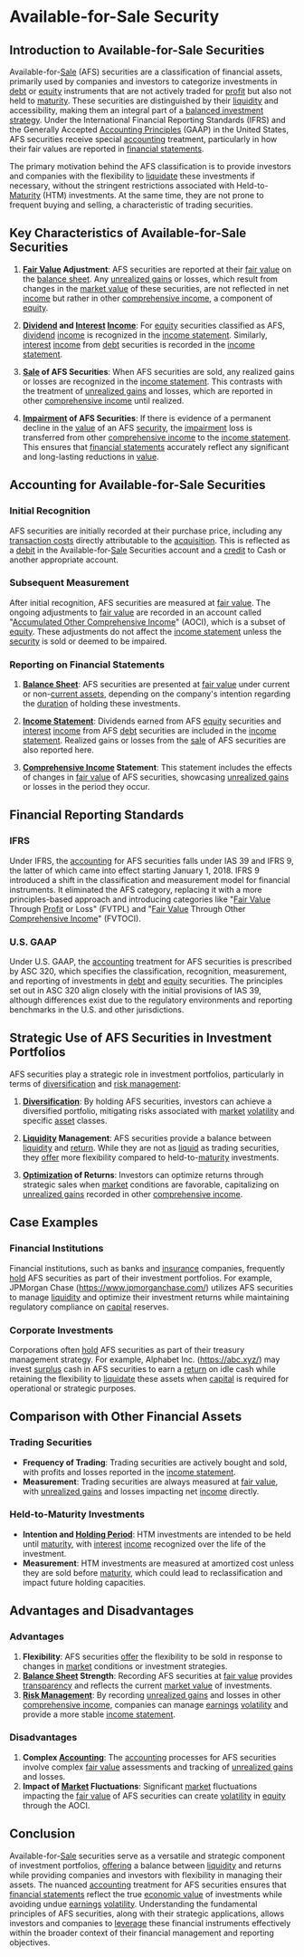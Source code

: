 # Available-for-Sale Security

## Introduction to Available-for-Sale Securities

Available-for-[Sale](../s/sale.md) (AFS) securities are a classification of financial assets, primarily used by companies and investors to categorize investments in [debt](../d/debt.md) or [equity](../e/equity.md) instruments that are not actively traded for [profit](../p/profit.md) but also not held to [maturity](../m/maturity.md). These securities are distinguished by their [liquidity](../l/liquidity.md) and accessibility, making them an integral part of a [balanced investment strategy](../b/balanced_investment_strategy.md). Under the International Financial Reporting Standards (IFRS) and the Generally Accepted [Accounting Principles](../a/accounting_principles.md) (GAAP) in the United States, AFS securities receive special [accounting](../a/accounting.md) treatment, particularly in how their fair values are reported in [financial statements](../f/financial_statements.md).

The primary motivation behind the AFS classification is to provide investors and companies with the flexibility to [liquidate](../l/liquidate.md) these investments if necessary, without the stringent restrictions associated with Held-to-[Maturity](../m/maturity.md) (HTM) investments. At the same time, they are not prone to frequent buying and selling, a characteristic of trading securities.

## Key Characteristics of Available-for-Sale Securities

1. **[Fair Value](../f/fair_value.md) Adjustment**: AFS securities are reported at their [fair value](../f/fair_value.md) on the [balance sheet](../b/balance_sheet.md). Any [unrealized gains](../u/unrealized_gains.md) or losses, which result from changes in the [market value](../m/market_value.md) of these securities, are not reflected in net [income](../i/income.md) but rather in other [comprehensive income](../c/comprehensive_income.md), a component of [equity](../e/equity.md).

2. **[Dividend](../d/dividend.md) and [Interest](../i/interest.md) [Income](../i/income.md)**: For [equity](../e/equity.md) securities classified as AFS, [dividend](../d/dividend.md) [income](../i/income.md) is recognized in the [income statement](../i/income_statement.md). Similarly, [interest](../i/interest.md) [income](../i/income.md) from [debt](../d/debt.md) securities is recorded in the [income statement](../i/income_statement.md).

3. **[Sale](../s/sale.md) of AFS Securities**: When AFS securities are sold, any realized gains or losses are recognized in the [income statement](../i/income_statement.md). This contrasts with the treatment of [unrealized gains](../u/unrealized_gains.md) and losses, which are reported in other [comprehensive income](../c/comprehensive_income.md) until realized.

4. **[Impairment](../i/impairment.md) of AFS Securities**: If there is evidence of a permanent decline in the [value](../v/value.md) of an AFS [security](../s/security.md), the [impairment](../i/impairment.md) loss is transferred from other [comprehensive income](../c/comprehensive_income.md) to the [income statement](../i/income_statement.md). This ensures that [financial statements](../f/financial_statements.md) accurately reflect any significant and long-lasting reductions in [value](../v/value.md).

## Accounting for Available-for-Sale Securities

### Initial Recognition

AFS securities are initially recorded at their purchase price, including any [transaction costs](../t/transaction_costs.md) directly attributable to the [acquisition](../a/acquisition.md). This is reflected as a [debit](../d/debit.md) in the Available-for-[Sale](../s/sale.md) Securities account and a [credit](../c/credit.md) to Cash or another appropriate account.

### Subsequent Measurement

After initial recognition, AFS securities are measured at [fair value](../f/fair_value.md). The ongoing adjustments to [fair value](../f/fair_value.md) are recorded in an account called "[Accumulated Other Comprehensive Income](../a/accumulated_other_comprehensive_income.md)" (AOCI), which is a subset of [equity](../e/equity.md). These adjustments do not affect the [income statement](../i/income_statement.md) unless the [security](../s/security.md) is sold or deemed to be impaired.

### Reporting on Financial Statements

1. **[Balance Sheet](../b/balance_sheet.md)**: AFS securities are presented at [fair value](../f/fair_value.md) under current or non-[current assets](../c/current_assets.md), depending on the company's intention regarding the [duration](../d/duration.md) of holding these investments.

2. **[Income Statement](../i/income_statement.md)**: Dividends earned from AFS [equity](../e/equity.md) securities and [interest](../i/interest.md) [income](../i/income.md) from AFS [debt](../d/debt.md) securities are included in the [income statement](../i/income_statement.md). Realized gains or losses from the [sale](../s/sale.md) of AFS securities are also reported here.

3. **[Comprehensive Income](../c/comprehensive_income.md) Statement**: This statement includes the effects of changes in [fair value](../f/fair_value.md) of AFS securities, showcasing [unrealized gains](../u/unrealized_gains.md) or losses in the period they occur.

## Financial Reporting Standards

### IFRS

Under IFRS, the [accounting](../a/accounting.md) for AFS securities falls under IAS 39 and IFRS 9, the latter of which came into effect starting January 1, 2018. IFRS 9 introduced a shift in the classification and measurement model for financial instruments. It eliminated the AFS category, replacing it with a more principles-based approach and introducing categories like "[Fair Value](../f/fair_value.md) Through [Profit](../p/profit.md) or Loss" (FVTPL) and "[Fair Value](../f/fair_value.md) Through Other [Comprehensive Income](../c/comprehensive_income.md)" (FVTOCI).

### U.S. GAAP

Under U.S. GAAP, the [accounting](../a/accounting.md) treatment for AFS securities is prescribed by ASC 320, which specifies the classification, recognition, measurement, and reporting of investments in [debt](../d/debt.md) and [equity](../e/equity.md) securities. The principles set out in ASC 320 align closely with the initial provisions of IAS 39, although differences exist due to the regulatory environments and reporting benchmarks in the U.S. and other jurisdictions.

## Strategic Use of AFS Securities in Investment Portfolios

AFS securities play a strategic role in investment portfolios, particularly in terms of [diversification](../d/diversification.md) and [risk management](../r/risk_management.md):

1. **[Diversification](../d/diversification.md)**: By holding AFS securities, investors can achieve a diversified portfolio, mitigating risks associated with [market](../m/market.md) [volatility](../v/volatility.md) and specific [asset](../a/asset.md) classes.

2. **[Liquidity](../l/liquidity.md) Management**: AFS securities provide a balance between [liquidity](../l/liquidity.md) and [return](../r/return.md). While they are not as [liquid](../l/liquid.md) as trading securities, they [offer](../o/offer.md) more flexibility compared to held-to-[maturity](../m/maturity.md) investments.

3. **[Optimization](../o/optimization.md) of Returns**: Investors can optimize returns through strategic sales when [market](../m/market.md) conditions are favorable, capitalizing on [unrealized gains](../u/unrealized_gains.md) recorded in other [comprehensive income](../c/comprehensive_income.md).

## Case Examples

### Financial Institutions

Financial institutions, such as banks and [insurance](../i/insurance.md) companies, frequently [hold](../h/hold.md) AFS securities as part of their investment portfolios. For example, JPMorgan Chase (https://www.jpmorganchase.com/) utilizes AFS securities to manage [liquidity](../l/liquidity.md) and optimize their investment returns while maintaining regulatory compliance on [capital](../c/capital.md) reserves.

### Corporate Investments

Corporations often [hold](../h/hold.md) AFS securities as part of their treasury management strategy. For example, Alphabet Inc. (https://abc.xyz/) may invest [surplus](../s/surplus.md) cash in AFS securities to earn a [return](../r/return.md) on idle cash while retaining the flexibility to [liquidate](../l/liquidate.md) these assets when [capital](../c/capital.md) is required for operational or strategic purposes.

## Comparison with Other Financial Assets

### Trading Securities

- **Frequency of Trading**: Trading securities are actively bought and sold, with profits and losses reported in the [income statement](../i/income_statement.md).
- **Measurement**: Trading securities are always measured at [fair value](../f/fair_value.md), with [unrealized gains](../u/unrealized_gains.md) and losses impacting net [income](../i/income.md) directly.

### Held-to-Maturity Investments

- **Intention and [Holding Period](../h/holding_period.md)**: HTM investments are intended to be held until [maturity](../m/maturity.md), with [interest](../i/interest.md) [income](../i/income.md) recognized over the life of the investment.
- **Measurement**: HTM investments are measured at amortized cost unless they are sold before [maturity](../m/maturity.md), which could lead to reclassification and impact future holding capacities.

## Advantages and Disadvantages

### Advantages

1. **Flexibility**: AFS securities [offer](../o/offer.md) the flexibility to be sold in response to changes in [market](../m/market.md) conditions or investment strategies.
2. **[Balance Sheet](../b/balance_sheet.md) Strength**: Recording AFS securities at [fair value](../f/fair_value.md) provides [transparency](../t/transparency.md) and reflects the current [market value](../m/market_value.md) of investments.
3. **[Risk Management](../r/risk_management.md)**: By recording [unrealized gains](../u/unrealized_gains.md) and losses in other [comprehensive income](../c/comprehensive_income.md), companies can manage [earnings](../e/earnings.md) [volatility](../v/volatility.md) and provide a more stable [income statement](../i/income_statement.md).

### Disadvantages

1. **Complex [Accounting](../a/accounting.md)**: The [accounting](../a/accounting.md) processes for AFS securities involve complex [fair value](../f/fair_value.md) assessments and tracking of [unrealized gains](../u/unrealized_gains.md) and losses.
2. **Impact of [Market](../m/market.md) Fluctuations**: Significant [market](../m/market.md) fluctuations impacting the [fair value](../f/fair_value.md) of AFS securities can create [volatility](../v/volatility.md) in [equity](../e/equity.md) through the AOCI.

## Conclusion

Available-for-[Sale](../s/sale.md) securities serve as a versatile and strategic component of investment portfolios, [offering](../o/offering.md) a balance between [liquidity](../l/liquidity.md) and returns while providing companies and investors with flexibility in managing their assets. The nuanced [accounting](../a/accounting.md) treatment for AFS securities ensures that [financial statements](../f/financial_statements.md) reflect the true [economic value](../e/economic_value.md) of investments while avoiding undue [earnings](../e/earnings.md) [volatility](../v/volatility.md). Understanding the fundamental principles of AFS securities, along with their strategic applications, allows investors and companies to [leverage](../l/leverage.md) these financial instruments effectively within the broader context of their financial management and reporting objectives.